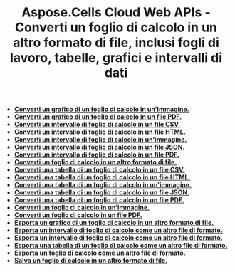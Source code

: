 ﻿---
title: Aspose.Cells Cloud Web APIs - Converti un foglio di calcolo in un altro formato di file, inclusi fogli di lavoro, tabelle, grafici e intervalli di dati
second_title: Documen
ArticleTitle: Convert spreadsheets, worksheets, tables, and ranges to other format files
linktitle: Conversione
type: docs
url: /it/conversion/
keywords: Aspose.Cells Cloud Web APIs, Spreadsheet conversion, worksheet conversion, table conversion, range conversion,Excel Cloud APIs, RES
description: Guida dettagliata su come convertire fogli di calcolo, fogli di lavoro, tabelle e intervalli in vari formati, tra cui PDF, immagine, HTML, CSV, JSON e Markdown
weight: 20
kwords: Aspose.Cells API cloud, conversione di fogli di calcolo, conversione di fogli di lavoro, conversione di tabelle, conversione di intervalli, Excel API cloud, RES
---
- **[Converti un grafico di un foglio di calcolo in un'immagine.](https://docs.aspose.cloud/cells/convert-chart-to-image/)**
- **[Converti un grafico di un foglio di calcolo in un file PDF.](https://docs.aspose.cloud/cells/convert-chart-to-pdf/)**
- **[Converti un intervallo di foglio di calcolo in un file CSV.](https://docs.aspose.cloud/cells/convert-range-to-csv/)**
- **[Converti un intervallo di foglio di calcolo in un file HTML.](https://docs.aspose.cloud/cells/convert-range-to-html/)**
- **[Converti un intervallo di foglio di calcolo in un'immagine.](https://docs.aspose.cloud/cells/convert-range-to-image/)**
- **[Converti un intervallo di foglio di calcolo in un file JSON.](https://docs.aspose.cloud/cells/convert-range-to-json/)**
- **[Converti un intervallo di foglio di calcolo in un file PDF.](https://docs.aspose.cloud/cells/convert-range-to-pdf/)**
- **[Converti un foglio di calcolo in un altro formato di file.](https://docs.aspose.cloud/cells/convert-spreadsheet/)**
- **[Converti una tabella di un foglio di calcolo in un file CSV.](https://docs.aspose.cloud/cells/convert-table-to-csv/)**
- **[Converti una tabella di un foglio di calcolo in un file HTML.](https://docs.aspose.cloud/cells/convert-table-to-html/)**
- **[Converti una tabella di un foglio di calcolo in un'immagine.](https://docs.aspose.cloud/cells/convert-table-to-image/)**
- **[Converti una tabella di un foglio di calcolo in un file JSON.](https://docs.aspose.cloud/cells/convert-table-to-json/)**
- **[Converti una tabella di un foglio di calcolo in un file PDF.](https://docs.aspose.cloud/cells/convert-table-to-pdf/)**
- **[Converti un foglio di calcolo in un'immagine.](https://docs.aspose.cloud/cells/convert-worksheet-to-image/)**
- **[Converti un foglio di calcolo in un file PDF.](https://docs.aspose.cloud/cells/convert-worksheet-to-pdf/)**
- **[Esporta un grafico di un foglio di calcolo in un altro formato di file.](https://docs.aspose.cloud/cells/export-chart-as-format/)**
- **[Esporta un intervallo di foglio di calcolo come un altro file di formato.](https://docs.aspose.cloud/cells/export-range-as-format/)**
- **[Esporta un intervallo di foglio di calcolo come un altro file di formato.](https://docs.aspose.cloud/cells/export-spreadsheet-as-format/)**
- **[Esporta una tabella di un foglio di calcolo come un altro file di formato.](https://docs.aspose.cloud/cells/export-table-as-format/)**
- **[Esporta un foglio di calcolo come un altro file di formato.](https://docs.aspose.cloud/cells/export-worksheet-as-format/)**
- **[Salva un foglio di calcolo in un altro formato di file.](https://docs.aspose.cloud/cells/save-spreadsheet-as/)**
